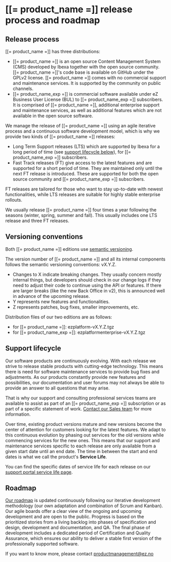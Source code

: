# [[= product_name =]] release process and roadmap

## Release process

[[= product_name =]] has three distributions:

- [[= product_name =]] is an open source Content Management System (CMS) developed by Ibexa together with the open source community. [[= product_name =]]'s code base is available on GitHub under the GPLv2 license. [[= product_name =]] comes with no commercial support and maintenance services. It is supported by the community on public channels.
- [[= product_name_exp =]] is commercial software available under eZ Business User License (BUL) to [[= product_name_exp =]] subscribers. It is comprised of [[= product_name =]], additional enterprise support and maintenance services, as well as additional features which are not available in the open source software.

We manage the release of [[= product_name =]] using an agile iterative process and a continuous software development model, which is why we provide two kinds of [[= product_name =]] releases:

- Long Term Support releases (LTS) which are supported by Ibexa for a long period of time (see [support lifecycle below](#support-lifecycle)), for [[= product_name_exp =]] subscribers.
- Fast Track releases (FT) give access to the latest features and are supported for a short period of time. They are maintained only until the next FT release is introduced. These are supported for both the open source community and [[= product_name_exp =]] subscribers.

FT releases are tailored for those who want to stay up-to-date with newest functionalities,
while LTS releases are suitable for highly stable enterprise rollouts.

We usually release [[= product_name =]] four times a year following the seasons (winter, spring, summer and fall). This usually includes one LTS release and three FT releases.

## Versioning conventions

Both [[= product_name =]] editions use [semantic versioning](http://semver.org/).  

The version number of [[= product_name =]] and all its internal components follows the semantic versioning conventions: vX.Y.Z.

- Changes to X indicate breaking changes. They usually concern mostly internal things, but developers should check in our change logs if they need to adjust their code to continue using the API or features. If there are larger breaks (like the new Back Office in v2), this is announced well in advance of the upcoming release.
- Y represents new features and functionalities.
- Z represents patches, bug fixes, smaller improvements, etc.

Distribution files of our two editions are as follows:

- for [[= product_name =]]: ezplatform-vX.Y.Z.tgz
- for [[= product_name_exp =]]: ezplatformenterprise-vX.Y.Z.tgz

## Support lifecycle

Our software products are continuously evolving.
With each release we strive to release stable products with cutting-edge technology.
This means there is need for software maintenance services to provide bug fixes and adjustments.
As our products constantly provide new features and possibilities, our documentation and user forums may not always be able to provide an answer to all questions that may arise.

That is why our support and consulting professional services teams are available to assist
as part of an [[= product_name_exp =]] subscription or as part of a specific statement of work.
[Contact our Sales team](https://ez.no/Forms/Request-a-Consultation) for more information.

Over time, existing product versions mature and new versions become the center of attention for customers looking for the latest features.
We adapt to this continuous evolution by phasing out services for the old versions while commencing services for the new ones.
This means that our support and maintenance services specific to each release
are only available from a given start date until an end date.
The time in between the start and end dates is what we call the product's **Service Life**.

You can find the specific dates of service life for each release on our [support portal service life page](https://support.ez.no/Public/Service-Life).

## Roadmap

[Our roadmap](https://ezplatform.com/product-feedback) is updated continuously following our iterative development methodology (our own adaptation and combination of Scrum and Kanban).
Our agile boards offer a clear view of the ongoing and upcoming development and are open to the public.
Progress is based on the prioritized stories from a living backlog into phases of specification and design, development and documentation, and QA.
The final phase of development includes a dedicated period of Certification and Quality Assurance,
which ensures our ability to deliver a stable first version of the professionally supported software.

If you want to know more, please contact productmanagement@ez.no
